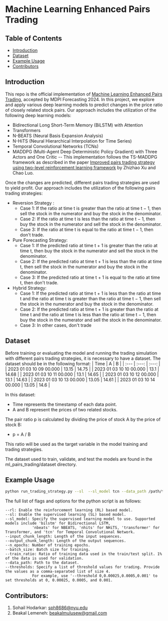 # Machine Learning Enhanced Pairs Trading

## Table of Contents
- [Introduction](#introduction)
- [Dataset](#dataset)
- [Example Usage](#example-usage)
- [Contributors](#contributors)

## Introduction
This repo is the official implementation of [Machine Learning Enhanced Pairs Trading](https://www.mdpi.com/2571-9394/6/2/24), accepted by MDPI Forecasting 2024.
In this project, we explore and apply various deep learning models to predict changes in the price ratio of closely related stock pairs. Our approach includes the utilization of the following deep learning models:
- Bidirectional Long Short-Term Memory (BiLSTM) with Attention
- Transformers
- N-BEATS (Neural Basis Expansion Analysis)
- N-HiTS (Neural Hierarchical Interpolation for Time Series)
- Temporal Convolutional Networks (TCNs)
- MADDPG (Multi-Agent Deep Deterministic Policy Gradient) with Three Actors and One Critic -- This implementation follows the TS-MADDPG framework as described in the paper [Improved pairs trading strategy using two-level reinforcement learning framework](https://www.sciencedirect.com/science/article/abs/pii/S0952197623013325) by Zhizhao Xu and Chao Luo.

Once the changes are predicted, different pairs trading strategies are used to yield profit. Our approach includes the utilization of the following pairs trading strategies:
- Reversion Strategy :
  - Case 1: If the ratio at time t is greater than the ratio at time t − 1, then sell the stock in the numerator and buy the stock in the denominator.
  - Case 2: If the ratio at time t is less than the ratio at time t − 1, then buy the stock in the numerator and sell the stock in the denominator.
  - Case 3: If the ratio at time t is equal to the ratio at time t − 1, then don't trade.
- Pure Forecasting Strategy:
  - Case 1: If the predicted ratio at time t + 1 is greater than the ratio at time t, then buy the stock in the numerator and sell the stock in the denominator.
  - Case 2: If the predicted ratio at time t + 1 is less than the ratio at time t, then sell the stock in the numerator and buy the stock in the denominator.
  - Case 3: If the predicted ratio at time t + 1 is equal to the ratio at time t, then don't trade.
- Hybrid Strategy:
  - Case 1: If the predicted ratio at time t + 1 is less than the ratio at time t and the ratio at time t is greater than the ratio at time t − 1, then sell the stock in the numerator and buy the stock in the denominator.
  - Case 2: If the predicted ratio at time t + 1 is greater than the ratio at time t and the ratio at time t is less than the ratio at time t − 1, then buy the stock in the numerator and sell the stock in the denominator.
  - Case 3: In other cases, don't trade

## Dataset
Before training or evaluating the model and running the trading simulation with different pairs trading strategies, it is necessary to have a dataset. The dataset should be in the following format:
| Time	                  | A	    | B     |
| :---                    | :---: | :---: |
| 2023 01 03 10 09 00.000	| 13.15	| 14.75 |
| 2023 01 03 10 10 00.000	| 13.1	| 14.68 |
| 2023 01 03 10 11 00.000	| 13.1	| 14.65 |
| 2023 01 03 10 12 00.000	| 13.1	| 14.63 |
| 2023 01 03 10 13 00.000	| 13.05	| 14.61 |
| 2023 01 03 10 14 00.000	| 13.05	| 14.6  |

In this dataset:
- Time represents the timestamp of each data point.
- A and B represent the prices of two related stocks.

The pair ratio p is calculated by dividing the price of stock A by the price of stock B:
  - p = A / B

This ratio will be used as the target variable in the model training and trading strategies.

The dataset used to train, validate, and test the models are found in the ml_pairs_trading/dataset directory.

## Example Usage
```bash
python run_trading_strategy.py --sl  --sl_model tcn --data_path /path/to/data --n_epochs 3
```

The full list of flags and options for the python script is as follows:
```
--rl: Enable the reinforcement learning (RL) based model.
--sl: Enable the supervised learning (SL) based model.
--sl_model: Specify the supervised learning model to use. Supported models include 'bilstm' for Bidirectional LSTM,
            'nbeats' for NBEATS, 'nhits' for NHiTS, 'transformer' for Transformer, and 'tcn' for Temporal Convolutional Network.
--input_chunk_length: Length of the input sequences.
--output_chunk_length: Length of the output sequences.
--n_epochs: Number of training epochs.
--batch_size: Batch size for training.
--train_ratio: Ratio of training data used in the train/test split. 1% of the data is used for validation.
--data_path: Path to the dataset.
--thresholds: Specify a list of threshold values for trading. Provide the values as a comma-separated list of size 4.
            For example, use '--threshold 0,0.00025,0.0005,0.001' to set thresholds at 0, 0.00025, 0.0005, and 0.001.
```

## Contributors:

1.   Sohail Hodarkar: sph8686@nyu.edu
2.   Beakal Lemeneh: beakalmulusew@gmail.com
